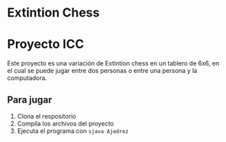 Extintion Chess
========================
Proyecto ICC
======================

Este proyecto es una variación de Extintion chess en un tablero de 6x6, en el cual se puede jugar entre dos personas o entre una persona y la computadora.

Para jugar
--------
1. Clona el respositorio
2. Compila los archivos del proyecto
3. Ejecuta el programa con `sjava Ajedrez`